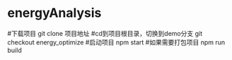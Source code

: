 
# energyAnalysis
#下载项目
git clone 项目地址
#cd到项目根目录，切换到demo分支
git checkout energy_optimize
#启动项目
npm start
#如果需要打包项目
npm run build
